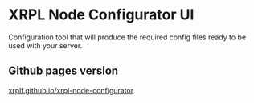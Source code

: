 # XRPL Node Configurator UI

Configuration tool that will produce the required config files ready to be used with your server.

## Github pages version

[xrplf.github.io/xrpl-node-configurator](http://xrplf.github.io/xrpl-node-configurator)

